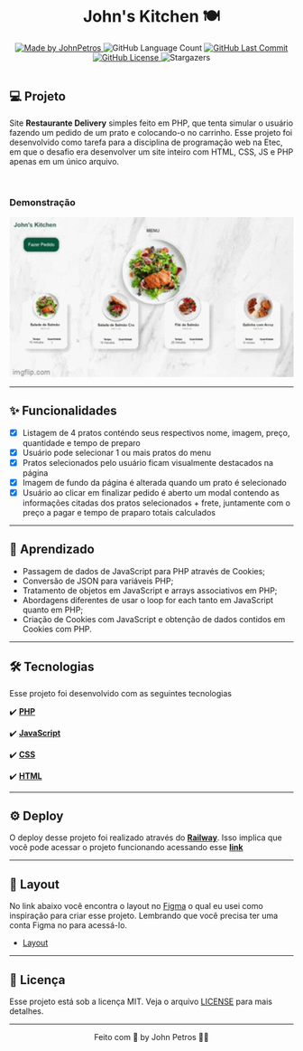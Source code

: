 <h1 align="center">
  John's Kitchen 🍽️
</h1>

<div align="center">
   <a href="https://github.com/JohnPetros">
      <img alt="Made by JohnPetros" src="https://img.shields.io/badge/made%20by-JohnPetros-blueviolet">
   </a>
   <img alt="GitHub Language Count" src="https://img.shields.io/github/languages/count/JohnPetrosRestaurante-Johns-Kitchen">
   <a href="https://github.com/JohnPetrosRestaurante-Johns-Kitchen/commits/main">
      <img alt="GitHub Last Commit" src="https://img.shields.io/github/last-commit/JohnPetrosRestaurante-Johns-Kitchen">
   </a>
  </a>
   </a>
   <a href="https://github.com/JohnPetrosRestaurante-Johns-Kitchen/blob/main/LICENSE.md">
      <img alt="GitHub License" src="https://img.shields.io/github/license/JohnPetrosRestaurante-Johns-Kitchen">
   </a>
    <img alt="Stargazers" src="https://img.shields.io/github/stars/JohnPetrosRestaurante-Johns-Kitchen?style=social">
</div>

<br>

## 💻 Projeto

Site **Restaurante Delivery** simples feito em PHP, que tenta simular o usuário fazendo um pedido de um prato e colocando-o no carrinho. Esse projeto foi desenvolvido como tarefa para a disciplina de programação web na Etec, em que o desafio era desenvolver um site inteiro com HTML, CSS, JS e PHP apenas em um único arquivo.

<br>

### Demonstração
<div align="center">
    <img width="750" alt="GIF demontrando o John's Kitchen" src=".github/johns-kitchen.gif" />
</div>

---

## ✨ Funcionalidades
- [x] Listagem de 4 pratos conténdo seus respectivos nome, imagem, preço, quantidade e tempo de preparo
- [x] Usuário pode selecionar 1 ou mais pratos do menu
- [x] Pratos selecionados pelo usuário ficam visualmente destacados na página
- [x] Imagem de fundo da página é alterada quando um prato é selecionado
- [x] Usuário ao clicar em finalizar pedido é aberto um modal contendo as informações citadas dos pratos selecionados + frete, juntamente com o preço a pagar e tempo de praparo totais calculados

---

## 📖 Aprendizado
- Passagem de dados de JavaScript para PHP através de Cookies;
- Conversão de JSON para variáveis PHP;
- Tratamento de objetos em JavaScript e arrays associativos em PHP;
- Abordagens diferentes de usar o loop for each tanto em JavaScript quanto em PHP;
- Criação de Cookies com JavaScript e obtenção de dados contidos em Cookies com PHP.

---

## 🛠️ Tecnologias
Esse projeto foi desenvolvido com as seguintes tecnologias

✔️ **[PHP](https://www.php.net/)**

✔️ **[JavaScript](https://developer.mozilla.org/pt-BR/docs/Web/JavaScript)**

✔️ **[CSS](https://developer.mozilla.org/pt-BR/docs-Web/CSS)**

✔️ **[HTML](https://developer.mozilla.org/pt-BR/docs-Web/HTML)**

---
## ⚙️ Deploy

O deploy desse projeto foi realizado através do **[Railway](https://railway.app/)**. Isso implica que você pode acessar o projeto funcionando acessando esse **[link](https://restaurante-johns-kitchen-production.up.railway.app/)**

---
## 🎨 Layout
No link abaixo você encontra o layout no [Figma](http://figma.com/) o qual eu usei como inspiração para criar esse projeto. Lembrando que você precisa ter uma conta Figma no para acessá-lo.

- [Layout](https://www.figma.com/file/dnmpZRvkoGsnx12TVuHeTs/Restaurant-Website-(Community)?node-id=0%3A1)

---

## 📝 Licença

Esse projeto está sob a licença MIT. Veja o arquivo [LICENSE](LICENSE) para mais detalhes.

---

<p align="center">
   Feito com 💜 by John Petros 👋🏻
</p>
